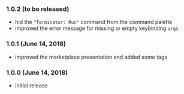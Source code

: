 ### 1.0.2 (to be released)

- hid the `"Terminator: Run"` command from the command palette
- improved the error message for missing or empty keybinding `args`

### 1.0.1 (June 14, 2018)

- improved the marketplace presentation and added some tags

### 1.0.0 (June 14, 2018)

- initial release
